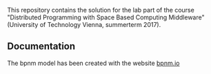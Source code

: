 This repository contains the solution for the lab part of the course "Distributed Programming with Space Based Computing Middleware"  (University of Technology Vienna, summerterm 2017).

## Documentation
The bpnm model has been created with the website [bpnm.io](https://bpmn.io/)